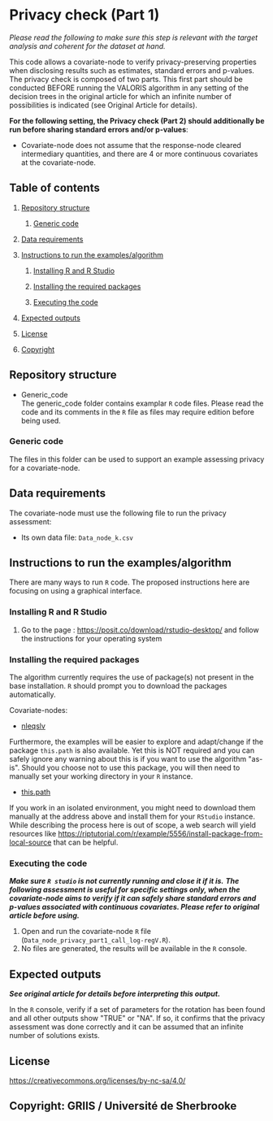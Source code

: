 # Privacy check (Part 1)

*Please read the following to make sure this step is relevant with the target analysis and coherent for the dataset at hand.*

This code allows a covariate-node to verify privacy-preserving properties when disclosing results such as estimates, standard errors and p-values.
The privacy check is composed of two parts. This first part should be conducted BEFORE running the VALORIS algorithm in any setting of the decision trees in the original article for which an infinite number of possibilities is indicated (see Original Article for details).


**For the following setting, the Privacy check (Part 2) should additionally be run before sharing standard errors and/or p-values**:
- Covariate-node does not assume that the response-node cleared intermediary quantities, and there are 4 or more continuous covariates at the covariate-node. 



## Table of contents

1. [Repository structure](#repository-structure)

	1. [Generic code](#generic-code)

2. [Data requirements](#Data-requirements)

3. [Instructions to run the examples/algorithm](#instructions-to-run-the-examplesalgorithm)

	1. [Installing R and R Studio](#installing-r-and-r-studio)
	
	2. [Installing the required packages](#installing-the-required-packages)
	
	3. [Executing the code](#executing-the-code)
	
4. [Expected outputs](#expected-outputs)

5. [License](#license)

6. [Copyright](#copyright-griis--université-de-sherbrooke)

## Repository structure

- Generic_code  
The generic_code folder contains examplar `R` code files. Please read the code and its comments in the `R` file as files may require edition before being used.

### Generic code

The files in this folder can be used to support an example assessing privacy for a covariate-node.  

## Data requirements

The covariate-node must use the following file to run the privacy assessment:

- Its own data file: `Data_node_k.csv`

## Instructions to run the examples/algorithm

There are many ways to run `R` code. The proposed instructions here are focusing on using a graphical interface.

### Installing R and R Studio

1. Go to the page : https://posit.co/download/rstudio-desktop/ and follow the instructions for your operating system

### Installing the required packages

The algorithm currently requires the use of package(s) not present in the base installation. `R` should prompt you to download the packages automatically.

Covariate-nodes:
- [nleqslv](https://cran.r-project.org/web/packages/nleqslv/index.html)


Furthermore, the examples will be easier to explore and adapt/change if the package `this.path` is also available. Yet this is NOT required and you can safely ignore any warning about this is if you want to use the algorithm "as-is". Should you choose not to use this package, you will then need to manually set your working directory in your `R` instance.

- [this.path](https://cran.r-project.org/package=this.path)

If you work in an isolated environment, you might need to download them manually at the address above and install them for your `RStudio` instance. While describing the process here is out of scope, a web search will yield resources like https://riptutorial.com/r/example/5556/install-package-from-local-source that can be helpful.

### Executing the code 

***Make sure `R studio` is not currently running and close it if it is.***
***The following assessment is useful for specific settings only, when the covariate-node aims to verify if it can safely share standard errors and p-values associated with continuous covariates. Please refer to original article before using.*** 

1.	Open and run the covariate-node `R` file (`Data_node_privacy_part1_call_log-regV.R`).
2.	No files are generated, the results will be available in the `R` console.

## Expected outputs

***See original article for details before interpreting this output.***

In the `R` console, verify if a set of parameters for the rotation has been found and all other outputs show "TRUE" or "NA". 
If so, it confirms that the privacy assessment was done correctly and it can be assumed that an infinite number of solutions exists.

## License

https://creativecommons.org/licenses/by-nc-sa/4.0/

## Copyright: GRIIS / Université de Sherbrooke
